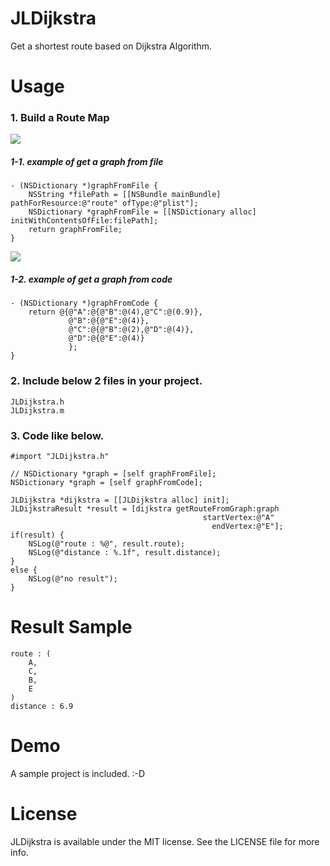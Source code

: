 # JLDijkstra
Get a shortest route based on Dijkstra Algorithm.





# Usage


### 1. Build a Route Map

[![](https://raw.github.com/buhikon/JLDijkstra/master/route_image.png)](https://raw.github.com/buhikon/JLDijkstra/master/route_image.png)


##### 1-1. example of get a graph from file

```
- (NSDictionary *)graphFromFile {
    NSString *filePath = [[NSBundle mainBundle] pathForResource:@"route" ofType:@"plist"];
    NSDictionary *graphFromFile = [[NSDictionary alloc] initWithContentsOfFile:filePath];
    return graphFromFile;
}
```
[![](https://raw.github.com/buhikon/JLDijkstra/master/route.png)](https://raw.github.com/buhikon/JLDijkstra/master/route.png)


##### 1-2. example of get a graph from code
```
- (NSDictionary *)graphFromCode {
    return @{@"A":@{@"B":@(4),@"C":@(0.9)},
             @"B":@{@"E":@(4)},
             @"C":@{@"B":@(2),@"D":@(4)},
             @"D":@{@"E":@(4)}
             };
} 
```

### 2. Include below 2 files in your project.
```
JLDijkstra.h
JLDijkstra.m
```


### 3. Code like below.
```
#import "JLDijkstra.h"

// NSDictionary *graph = [self graphFromFile];
NSDictionary *graph = [self graphFromCode];

JLDijkstra *dijkstra = [[JLDijkstra alloc] init];
JLDijkstraResult *result = [dijkstra getRouteFromGraph:graph
                                           startVertex:@"A"
                                             endVertex:@"E"];
if(result) {
    NSLog(@"route : %@", result.route);
    NSLog(@"distance : %.1f", result.distance);
}
else {
    NSLog(@"no result");
}
```

# Result Sample
```
route : (
    A,
    C,
    B,
    E
)
distance : 6.9
```

# Demo
A sample project is included. :-D


# License

JLDijkstra is available under the MIT license. See the LICENSE file for more info.